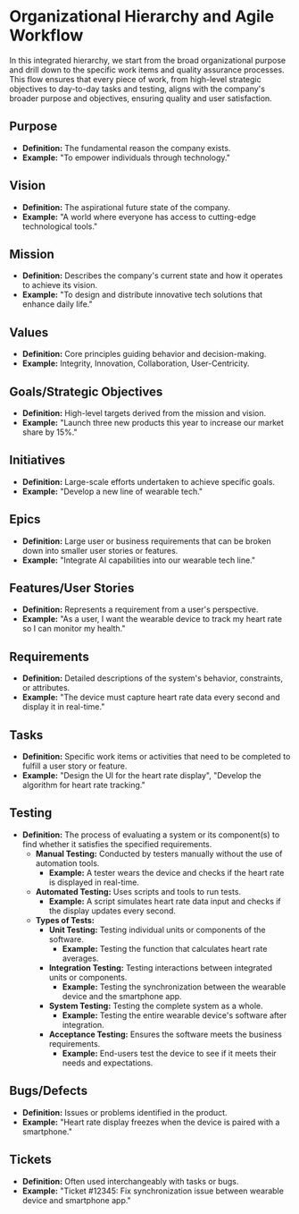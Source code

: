# Organizational Hierarchy and Agile Workflow

In this integrated hierarchy, we start from the broad organizational purpose and drill down to the specific work items and quality assurance processes. This flow ensures that every piece of work, from high-level strategic objectives to day-to-day tasks and testing, aligns with the company's broader purpose and objectives, ensuring quality and user satisfaction.

## Purpose
- **Definition:** The fundamental reason the company exists.
- **Example:** "To empower individuals through technology."

## Vision
- **Definition:** The aspirational future state of the company.
- **Example:** "A world where everyone has access to cutting-edge technological tools."

## Mission
- **Definition:** Describes the company's current state and how it operates to achieve its vision.
- **Example:** "To design and distribute innovative tech solutions that enhance daily life."

## Values
- **Definition:** Core principles guiding behavior and decision-making.
- **Example:** Integrity, Innovation, Collaboration, User-Centricity.

## Goals/Strategic Objectives
- **Definition:** High-level targets derived from the mission and vision.
- **Example:** "Launch three new products this year to increase our market share by 15%."

## Initiatives
- **Definition:** Large-scale efforts undertaken to achieve specific goals.
- **Example:** "Develop a new line of wearable tech."

## Epics
- **Definition:** Large user or business requirements that can be broken down into smaller user stories or features.
- **Example:** "Integrate AI capabilities into our wearable tech line."

## Features/User Stories
- **Definition:** Represents a requirement from a user's perspective.
- **Example:** "As a user, I want the wearable device to track my heart rate so I can monitor my health."

## Requirements
- **Definition:** Detailed descriptions of the system's behavior, constraints, or attributes.
- **Example:** "The device must capture heart rate data every second and display it in real-time."

## Tasks
- **Definition:** Specific work items or activities that need to be completed to fulfill a user story or feature.
- **Example:** "Design the UI for the heart rate display", "Develop the algorithm for heart rate tracking."

## Testing
- **Definition:** The process of evaluating a system or its component(s) to find whether it satisfies the specified requirements.
  - **Manual Testing:** Conducted by testers manually without the use of automation tools.
    - **Example:** A tester wears the device and checks if the heart rate is displayed in real-time.
  - **Automated Testing:** Uses scripts and tools to run tests.
    - **Example:** A script simulates heart rate data input and checks if the display updates every second.
  - **Types of Tests:**
    - **Unit Testing:** Testing individual units or components of the software.
      - **Example:** Testing the function that calculates heart rate averages.
    - **Integration Testing:** Testing interactions between integrated units or components.
      - **Example:** Testing the synchronization between the wearable device and the smartphone app.
    - **System Testing:** Testing the complete system as a whole.
      - **Example:** Testing the entire wearable device's software after integration.
    - **Acceptance Testing:** Ensures the software meets the business requirements.
      - **Example:** End-users test the device to see if it meets their needs and expectations.

## Bugs/Defects
- **Definition:** Issues or problems identified in the product.
- **Example:** "Heart rate display freezes when the device is paired with a smartphone."

## Tickets
- **Definition:** Often used interchangeably with tasks or bugs.
- **Example:** "Ticket #12345: Fix synchronization issue between wearable device and smartphone app."
